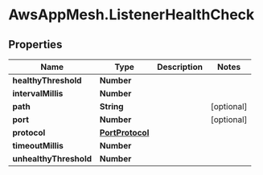 # AwsAppMesh.ListenerHealthCheck

## Properties

Name | Type | Description | Notes
------------ | ------------- | ------------- | -------------
**healthyThreshold** | **Number** |  | 
**intervalMillis** | **Number** |  | 
**path** | **String** |  | [optional] 
**port** | **Number** |  | [optional] 
**protocol** | [**PortProtocol**](PortProtocol.md) |  | 
**timeoutMillis** | **Number** |  | 
**unhealthyThreshold** | **Number** |  | 


